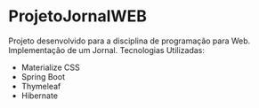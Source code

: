 # ProjetoJornalWEB

Projeto desenvolvido para a disciplina de programação para Web. Implementação de um Jornal.
Tecnologias Utilizadas:
  - Materialize CSS
  - Spring Boot
  - Thymeleaf
  - Hibernate
